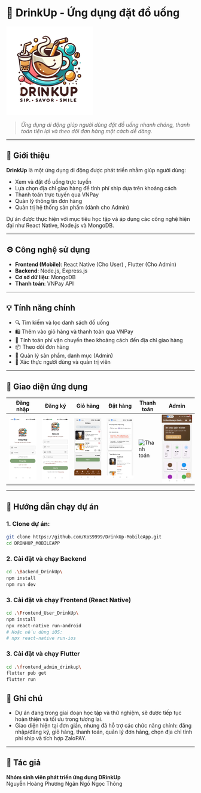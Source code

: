 # 📱 DrinkUp - Ứng dụng đặt đồ uống

![DrinkUp Logo](Frontend_User_DrinkUp/src/assets/images/logo-drinkup.png)

> *Ứng dụng di động giúp người dùng đặt đồ uống nhanh chóng, thanh toán tiện lợi và theo dõi đơn hàng một cách dễ dàng.*

---

## 📝 Giới thiệu

**DrinkUp** là một ứng dụng di động được phát triển nhằm giúp người dùng:
- Xem và đặt đồ uống trực tuyến
- Lựa chọn địa chỉ giao hàng để tính phí ship dựa trên khoảng cách
- Thanh toán trực tuyến qua VNPay
- Quản lý thông tin đơn hàng
- Quản trị hệ thống sản phẩm (dành cho Admin)

Dự án được thực hiện với mục tiêu học tập và áp dụng các công nghệ hiện đại như React Native, Node.js và MongoDB.

---

## ⚙️ Công nghệ sử dụng

- **Frontend (Mobile)**: React Native (Cho User) , Flutter (Cho Admin)
- **Backend**: Node.js, Express.js  
- **Cơ sở dữ liệu**: MongoDB  
- **Thanh toán**: VNPay API  

---

## 💡 Tính năng chính

- 🔍 Tìm kiếm và lọc danh sách đồ uống
- 🛍️ Thêm vào giỏ hàng và thanh toán qua VNPay
- 📍 Tính toán phí vận chuyển theo khoảng cách đến địa chỉ giao hàng
- 📦 Theo dõi đơn hàng
- 🧾 Quản lý sản phẩm, danh mục (Admin)
- 🔐 Xác thực người dùng và quản trị viên

---

## 📸 Giao diện ứng dụng

| Đăng nhập | Đăng ký | Giỏ hàng | Đặt hàng | Thanh toán | Admin
|----------|----------|----------|------------|--------|--------|
| ![Đăng nhập](Frontend_User_DrinkUp/src/assets/images/loginScreen.png) | ![Đăng ký](Frontend_User_DrinkUp/src/assets/images/register.png) | ![Giỏ hàng](Frontend_User_DrinkUp/src/assets/images/cartScreen.png) | ![Đặt hàng](Frontend_User_DrinkUp/src/assets/images/orderScreen.png) | ![Thanh toán](Frontend_User_DrinkUp/src/assets/images/payment.png) | ![Admin](Frontend_User_DrinkUp/src/assets/images/adminScreen.png) |

---

## 🚀 Hướng dẫn chạy dự án

### 1. Clone dự án:

```bash
git clone https://github.com/KoS9999/DrinkUp-MobileApp.git
cd DRINHUP_MOBILEAPP
```

### 2. Cài đặt và chạy Backend

```bash
cd .\Backend_DrinkUp\
npm install
npm run dev
```

### 3. Cài đặt và chạy Frontend (React Native)

```bash
cd .\Frontend_User_DrinkUp\
npm install
npx react-native run-android
# Hoặc nếu dùng iOS:
# npx react-native run-ios
```

### 3. Cài đặt và chạy Flutter

```bash
cd .\frontend_admin_drinkup\
flutter pub get
flutter run
```

## 📌 Ghi chú

- Dự án đang trong giai đoạn học tập và thử nghiệm, sẽ được tiếp tục hoàn thiện và tối ưu trong tương lai.
- Giao diện hiện tại đơn giản, nhưng đã hỗ trợ các chức năng chính: đăng nhập/đăng ký, giỏ hàng, thanh toán, quản lý đơn hàng, chọn địa chỉ tính phí ship và tích hợp ZaloPAY.

---

## 📄 Tác giả

**Nhóm sinh viên phát triển ứng dụng DRinkUp**  
Nguyễn Hoàng Phương Ngân
Ngô Ngọc Thông
